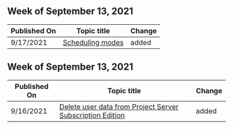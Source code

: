 <!-- This file is generated automatically each week. Changes made to this file will be overwritten.-->



## Week of September 13, 2021


| Published On |Topic title | Change |
|------|------------|--------|
| 9/17/2021 | [Scheduling modes](/project-for-the-web/scheduling-modes) | added |


## Week of September 13, 2021


| Published On |Topic title | Change |
|------|------------|--------|
| 9/16/2021 | [Delete user data from Project Server Subscription Edition](/Project/delete-user-data-project-server-subscription-edition) | added |
